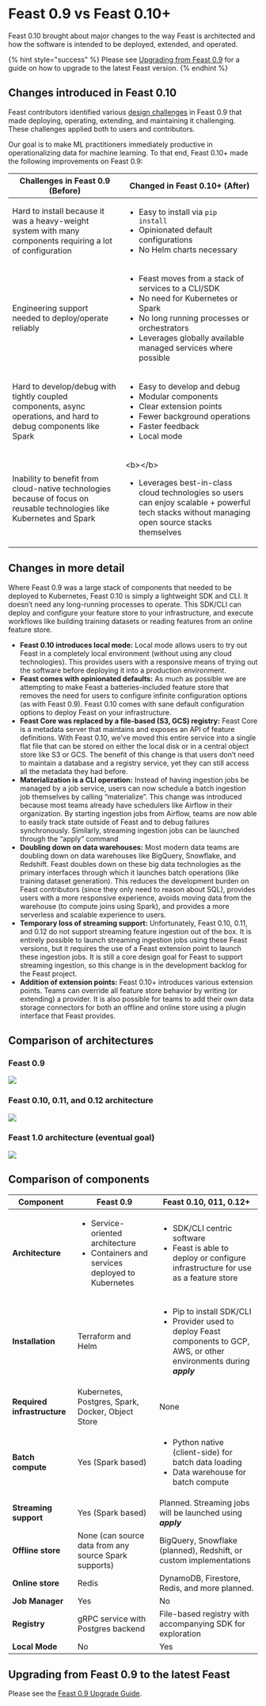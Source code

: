 # Feast 0.9 vs Feast 0.10+

Feast 0.10 brought about major changes to the way Feast is architected and how the software is intended to be deployed, extended, and operated.

{% hint style="success" %}
Please see [Upgrading from Feast 0.9](https://docs.google.com/document/d/1AOsr_baczuARjCpmZgVd8mCqTF4AZ49OEyU4Cn-uTT0/edit#) for a guide on how to upgrade to the latest Feast version.
{% endhint %}

## Changes introduced in Feast 0.10

Feast contributors identified various [design challenges](https://feast.dev/blog/a-state-of-feast/) in Feast 0.9 that made deploying, operating, extending, and maintaining it challenging. These challenges applied both to users and contributors.

Our goal is to make ML practitioners immediately productive in operationalizing data for machine learning. To that end, Feast 0.10+ made the following improvements on Feast 0.9:

| Challenges in Feast 0.9 **(Before)**                                                                                    | Changed in Feast 0.10+ (After)                                                                                                                                                                                                      |
| ----------------------------------------------------------------------------------------------------------------------- | ----------------------------------------------------------------------------------------------------------------------------------------------------------------------------------------------------------------------------------- |
| Hard to install because it was a heavy-weight system with many components requiring a lot of configuration              | <ul><li>Easy to install via <code>pip install</code></li><li>Opinionated default configurations</li><li>No Helm charts necessary</li></ul>                                                                                          |
| Engineering support needed to deploy/operate reliably                                                                   | <ul><li>Feast moves from a stack of services to a CLI/SDK</li><li>No need for Kubernetes or Spark</li><li>No long running processes or orchestrators</li><li>Leverages globally available managed services where possible</li></ul> |
| Hard to develop/debug with tightly coupled components, async operations, and hard to debug components like Spark        | <ul><li>Easy to develop and debug</li><li>Modular components</li><li>Clear extension points</li><li>Fewer background operations</li><li>Faster feedback</li><li>Local mode</li></ul>                                                |
| Inability to benefit from cloud-native technologies because of focus on reusable technologies like Kubernetes and Spark | <p>&#x3C;b>&#x3C;/b></p><ul><li>Leverages best-in-class cloud technologies so users can enjoy scalable + powerful tech stacks without managing open source stacks themselves</li></ul>                                              |

## Changes in more detail

Where Feast 0.9 was a large stack of components that needed to be deployed to Kubernetes, Feast 0.10 is simply a lightweight SDK and CLI. It doesn’t need any long-running processes to operate. This SDK/CLI can deploy and configure your feature store to your infrastructure, and execute workflows like building training datasets or reading features from an online feature store.

* **Feast 0.10 introduces local mode:** Local mode allows users to try out Feast in a completely local environment (without using any cloud technologies). This provides users with a responsive means of trying out the software before deploying it into a production environment.
* **Feast comes with opinionated defaults:** As much as possible we are attempting to make Feast a batteries-included feature store that removes the need for users to configure infinite configuration options (as with Feast 0.9). Feast 0.10 comes with sane default configuration options to deploy Feast on your infrastructure.
* **Feast Core was replaced by a file-based (S3, GCS) registry:** Feast Core is a metadata server that maintains and exposes an API of feature definitions. With Feast 0.10, we’ve moved this entire service into a single flat file that can be stored on either the local disk or in a central object store like S3 or GCS. The benefit of this change is that users don’t need to maintain a database and a registry service, yet they can still access all the metadata they had before.
* **Materialization is a CLI operation:** Instead of having ingestion jobs be managed by a job service, users can now schedule a batch ingestion job themselves by calling “materialize”. This change was introduced because most teams already have schedulers like Airflow in their organization. By starting ingestion jobs from Airflow, teams are now able to easily track state outside of Feast and to debug failures synchronously. Similarly, streaming ingestion jobs can be launched through the “apply” command
* **Doubling down on data warehouses:** Most modern data teams are doubling down on data warehouses like BigQuery, Snowflake, and Redshift. Feast doubles down on these big data technologies as the primary interfaces through which it launches batch operations (like training dataset generation). This reduces the development burden on Feast contributors (since they only need to reason about SQL), provides users with a more responsive experience, avoids moving data from the warehouse (to compute joins using Spark), and provides a more serverless and scalable experience to users.
* **Temporary loss of streaming support:** Unfortunately, Feast 0.10, 0.11, and 0.12 do not support streaming feature ingestion out of the box. It is entirely possible to launch streaming ingestion jobs using these Feast versions, but it requires the use of a Feast extension point to launch these ingestion jobs. It is still a core design goal for Feast to support streaming ingestion, so this change is in the development backlog for the Feast project.
* **Addition of extension points:** Feast 0.10+ introduces various extension points. Teams can override all feature store behavior by writing (or extending) a provider. It is also possible for teams to add their own data storage connectors for both an offline and online store using a plugin interface that Feast provides.

## Comparison of architectures

### Feast 0.9

![](<../.gitbook/assets/image (9).png>)

### Feast 0.10, 0.11, and 0.12 architecture

![](<../.gitbook/assets/image (19).png>)

### Feast 1.0 architecture (eventual goal)

![](<../.gitbook/assets/image (21).png>)

## Comparison of components

| Component                   | Feast 0.9                                                                                              | Feast 0.10, 011, 0.12+                                                                                                                                              |
| --------------------------- | ------------------------------------------------------------------------------------------------------ | ------------------------------------------------------------------------------------------------------------------------------------------------------------------- |
| **Architecture**            | <ul><li>Service-oriented architecture</li><li>Containers and services deployed to Kubernetes</li></ul> | <ul><li>SDK/CLI centric software</li><li>Feast is able to deploy or configure infrastructure for use as a feature store</li></ul>                                   |
| **Installation**            | Terraform and Helm                                                                                     | <ul><li>Pip to install SDK/CLI</li><li>Provider used to deploy Feast components to GCP, AWS, or other environments during <em><strong>apply</strong></em></li></ul> |
| **Required infrastructure** | Kubernetes, Postgres, Spark, Docker, Object Store                                                      | None                                                                                                                                                                |
| **Batch compute**           | Yes (Spark based)                                                                                      | <ul><li>Python native (client-side) for batch data loading</li><li>Data warehouse for batch compute</li></ul>                                                       |
| **Streaming support**       | Yes (Spark based)                                                                                      | Planned. Streaming jobs will be launched using _**apply**_                                                                                                          |
| **Offline store**           | None (can source data from any source Spark supports)                                                  | BigQuery, Snowflake (planned), Redshift, or custom implementations                                                                                                  |
| **Online store**            | Redis                                                                                                  | DynamoDB, Firestore, Redis, and more planned.                                                                                                                       |
| **Job Manager**             | Yes                                                                                                    | No                                                                                                                                                                  |
| **Registry**                | gRPC service with Postgres backend                                                                     | File-based registry with accompanying SDK for exploration                                                                                                           |
| **Local Mode**              | No                                                                                                     | Yes                                                                                                                                                                 |

## Upgrading from Feast 0.9 to the latest Feast

Please see the [Feast 0.9 Upgrade Guide](https://docs.google.com/document/d/1AOsr_baczuARjCpmZgVd8mCqTF4AZ49OEyU4Cn-uTT0/edit#).
